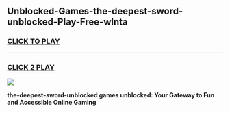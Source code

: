 
## Unblocked-Games-the-deepest-sword-unblocked-Play-Free-wlnta
<h3>
<a href="https://premium76.site?title=the-deepest-sword-unblocked&ref=23A">CLICK TO PLAY</a></h3>
<hr>

<h3>
<a href="https://premium76.site?title=the-deepest-sword-unblocked&ref=23A">CLICK 2 PLAY</a>
  
</h3>

<a href="https://premium76.site?title=the-deepest-sword-unblocked&ref=23A"><img src="https://clearcache.store/games.png"></a>


**the-deepest-sword-unblocked games unblocked: Your Gateway to Fun and Accessible Online Gaming**
